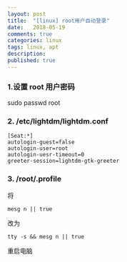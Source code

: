 ```yaml
---
layout: post
title:  "[linux] root用户自动登录"
date:   2018-05-19
comments: true
categories: linux
tags: linux, apt
description:
published: true
---
```



### 1.设置 root 用户密码

sudo passwd root

### 2. /etc/lightdm/lightdm.conf

```
[Seat:*]
autologin-guest=false
autologin-user=root
autologin-uesr-timeout=0
greeter-session=lightdm-gtk-greeter
```

### 3. /root/.profile

将

```
mesg n || true
```

改为

```
tty -s && mesg n || true
```

重启电脑
